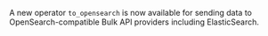 A new operator `to_opensearch` is now available for sending data to
OpenSearch-compatible Bulk API providers including ElasticSearch.
